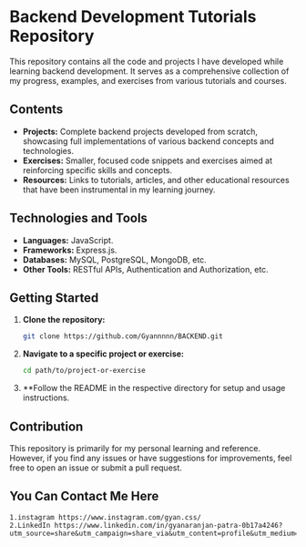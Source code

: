 # Backend Development Tutorials Repository

This repository contains all the code and projects I have developed while learning backend development. It serves as a comprehensive collection of my progress, examples, and exercises from various tutorials and courses.

## Contents

- **Projects:** Complete backend projects developed from scratch, showcasing full implementations of various backend concepts and technologies.
- **Exercises:** Smaller, focused code snippets and exercises aimed at reinforcing specific skills and concepts.
- **Resources:** Links to tutorials, articles, and other educational resources that have been instrumental in my learning journey.

## Technologies and Tools

- **Languages:** JavaScript.
- **Frameworks:** Express.js.
- **Databases:** MySQL, PostgreSQL, MongoDB, etc.
- **Other Tools:** RESTful APIs, Authentication and Authorization, etc.

## Getting Started

1. **Clone the repository:**
    ```bash
    git clone https://github.com/Gyannnnn/BACKEND.git
    ```
2. **Navigate to a specific project or exercise:**
    ```bash
    cd path/to/project-or-exercise
    ```
3. **Follow the README in the respective directory for setup and usage instructions.

## Contribution

This repository is primarily for my personal learning and reference. However, if you find any issues or have suggestions for improvements, feel free to open an issue or submit a pull request.

## You Can Contact Me Here
```
1.instagram https://www.instagram.com/gyan.css/
2.LinkedIn https://www.linkedin.com/in/gyanaranjan-patra-0b17a4246?utm_source=share&utm_campaign=share_via&utm_content=profile&utm_medium=android_app

